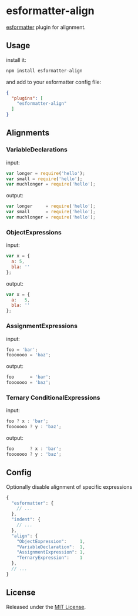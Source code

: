 # esformatter-align

[esformatter](https://github.com/millermedeiros/esformatter) plugin for alignment.



## Usage

install it:

```sh
npm install esformatter-align
```

and add to your esformatter config file:

```json
{
  "plugins": [
    "esformatter-align"
  ]
}
```

## Alignments

### VariableDeclarations

input:

```js
var longer = require('hello');
var small = require('hello');
var muchlonger = require('hello');
```

output:

```js
var longer     = require('hello');
var small      = require('hello');
var muchlonger = require('hello');
```

### ObjectExpressions

input:

```js
var x = {
  a: 5,
  bla: ''
};
```

output:

```js
var x = {
  a:   5,
  bla: ''
};
```

### AssignmentExpressions

input:

```js
foo = 'bar';
fooooooo = 'baz';
```

output:

```js
foo      = 'bar';
fooooooo = 'baz';
```

### Ternary ConditionalExpressions

input:

```js
foo ? x : 'bar';
fooooooo ? y : 'baz';
```

output:

```js
foo      ? x : 'bar';
fooooooo ? y : 'baz';
```

## Config

Optionally disable alignment of specific expressions

```js
{
  "esformatter": {
    // ...
  },
  "indent": {
    // ...
  },
  "align": {
    "ObjectExpression":     1,
    "VariableDeclaration":  1,
    "AssignmentExpression": 1,
    "TernaryExpression":    1
  },
  // ...
}
```

## License

Released under the [MIT License](http://opensource.org/licenses/MIT).

